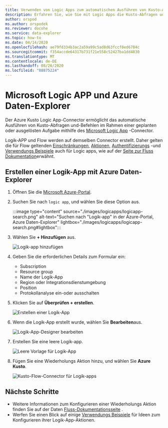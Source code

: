 ```yaml
---
title: Verwenden von Logic Apps zum automatischen Ausführen von Kusto-Abfragen
description: Erfahren Sie, wie Sie mit Logic Apps die Kusto-Abfragen und-Befehle automatisch ausführen und planen.
author: orspod
ms.author: orspodek
ms.reviewer: docohe
ms.service: data-explorer
ms.topic: how-to
ms.date: 04/14/2020
ms.openlocfilehash: ae79fd334b3ac2a59a99c5ad8d63fccf0ed6784c
ms.sourcegitcommit: f354accde64317b731f21e558c52427ba1dd4830
ms.translationtype: MT
ms.contentlocale: de-DE
ms.lasthandoff: 08/26/2020
ms.locfileid: "88875224"
---
```

# <a name="microsoft-logic-app-and-azure-data-explorer"></a>Microsoft Logic APP und Azure Daten-Explorer

Der Azure Kusto Logic App-Connector ermöglicht das automatische Ausführen von Kusto-Abfragen und-Befehlen im Rahmen einer geplanten oder ausgelösten Aufgabe mithilfe des [Microsoft Logic App](https://docs.microsoft.com/azure/logic-apps/logic-apps-what-are-logic-apps) -Connector.

Logik-APP und Flow werden auf demselben Connector erstellt. Daher gelten die für Flow geltenden [Einschränkungen](flow.md#limitations), [Aktionen](flow.md#azure-kusto-flow-actions), [Authentifizierungs](flow.md#authentication) -und [Verwendungs Beispiele](flow.md#azure-kusto-flow-actions) auch für Logic apps, wie auf der [Seite zur Fluss Dokumentation](flow.md)erwähnt.

## <a name="how-to-create-a-logic-app-with-azure-data-explorer"></a>Erstellen einer Logik-App mit Azure Daten-Explorer

1. Öffnen Sie die [Microsoft Azure-Portal](https://ms.portal.azure.com/). 
1. Suchen Sie nach `logic app`, und wählen Sie diese Option aus.

    :::image type="content" source="./images/logicapps/logicapp-search.png" alt-text="Suchen nach "Logik-app" in der Azure-Portal, Azure Daten-Explorer" lightbox="./images/logicapps/logicapp-search.png#lightbox":::

1. Wählen Sie **+ Hinzufügen** aus.

    ![Logik-app hinzufügen](./Images/logicapps/logicapp-add.png)

1. Geben Sie die erforderlichen Details zum Formular ein:
    * Subscription
    * Resource group
    * Name der Logik-App
    * Region oder Integrationsdienstumgebung
    * Position
    * Protokollanalyse ein-oder ausschalten
1. Klicken Sie auf **Überprüfen + erstellen**.

    ![Erstellen einer Logik-App](./Images/logicapps/logicapp-create-new.png)

1. Wenn die Logik-App erstellt wurde, wählen Sie **Bearbeiten**aus.

    ![Logik-App-Designer bearbeiten](./Images/logicapps/logicapp-editdesigner.png "logicapp-editdesigner")

1. Erstellen Sie eine leere Logik-app.

    ![Leere Vorlage für Logik-App](./Images/logicapps/logicapp-blanktemplate.png "logicapp-blanktemplate")

1. Fügen Sie eine Wiederholungs Aktion hinzu, und wählen Sie **Azure Kusto**.

    ![Kusto-Flow-Connector für Logik-apps](./Images/logicapps/logicapp-kustoconnector.png "logicapp-kustoconnector")

## <a name="next-steps"></a>Nächste Schritte

* Weitere Informationen zum Konfigurieren einer Wiederholungs Aktion finden Sie auf der Daten [Fluss-Dokumentationsseite](flow.md) .
* Werfen Sie einen Blick auf einige [Verwendungs Beispiele](flow.md#azure-kusto-flow-actions) für Ideen zum Konfigurieren ihrer Logik-App-Aktionen.
